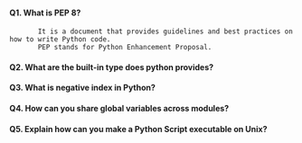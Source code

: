 #### Q1. What is PEP 8?
           It is a document that provides guidelines and best practices on how to write Python code.
           PEP stands for Python Enhancement Proposal.

#### Q2. What are the built-in type does python provides?

#### Q3. What is negative index in Python?

#### Q4. How can you share global variables across modules?

#### Q5. Explain how can you make a Python Script executable on Unix?
